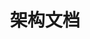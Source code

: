 ---
title: "架构文档"
layout: architecture
hidden: true
type: tech
summary: 历史文章按照年月归档.
url: /tech/architecture
menu:
  main:
    title: 架构文档
    parent: tech
    params:
      icon: fa-brands fa-readme
catalog: 架构
---